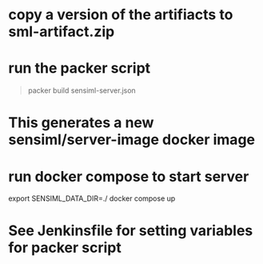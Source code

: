 # copy a version of the artifiacts to sml-artifact.zip

# run the packer script

> packer build sensiml-server.json

# This generates a new sensiml/server-image docker image

# run docker compose to start server

export SENSIML_DATA_DIR=./
docker compose up


# See Jenkinsfile for setting variables for packer script